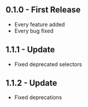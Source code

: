 ## 0.1.0 - First Release
* Every feature added
* Every bug fixed

## 1.1.1 - Update
* Fixed deprecated selectors

## 1.1.2 - Update
* Fixed deprecations
